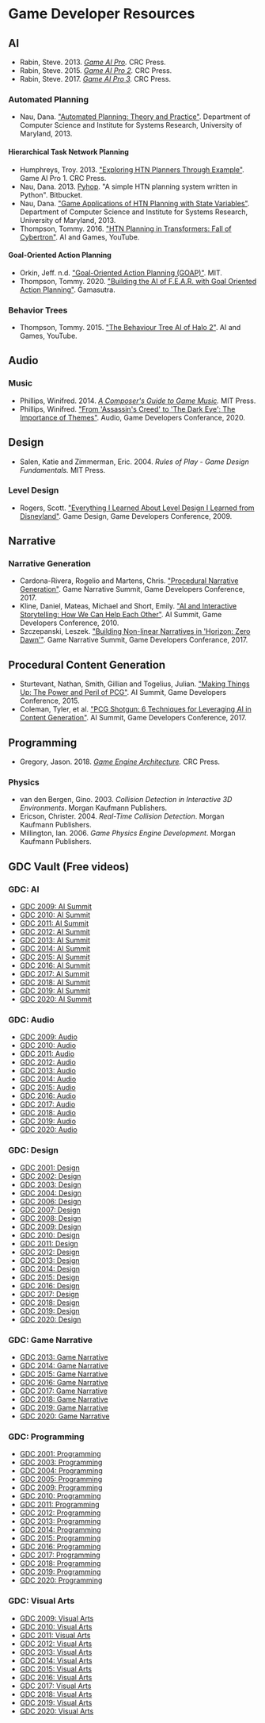 # Game Developer Resources

## AI

- Rabin, Steve. 2013. *[Game AI Pro](http://www.gameaipro.com/).* CRC Press.
- Rabin, Steve. 2015. *[Game AI Pro 2](http://www.gameaipro.com/).* CRC Press.
- Rabin, Steve. 2017. *[Game AI Pro 3](http://www.gameaipro.com/).* CRC Press.

### Automated Planning

- Nau, Dana. ["Automated Planning: Theory and Practice"](http://www.cs.umd.edu/~nau/planning/slides/). Department of Computer Science and
Institute for Systems Research, University of Maryland, 2013.

#### Hierarchical Task Network Planning

- Humphreys, Troy. 2013. ["Exploring HTN Planners Through Example"](http://www.gameaipro.com/GameAIPro/GameAIPro_Chapter12_Exploring_HTN_Planners_through_Example.pdf). Game AI Pro 1. CRC Press.
- Nau, Dana. 2013. [Pyhop](https://bitbucket.org/dananau/pyhop). "A simple HTN planning system written in Python". Bitbucket.
- Nau, Dana. ["Game Applications of HTN Planning with State Variables"](http://www.cs.umd.edu/~nau/papers/nau2013game.pdf). Department of Computer Science and
Institute for Systems Research, University of Maryland, 2013.
- Thompson, Tommy. 2016. ["HTN Planning in Transformers: Fall of Cybertron"](https://www.youtube.com/watch?v=kXm467TFTcY). AI and Games, YouTube.

#### Goal-Oriented Action Planning

- Orkin, Jeff. n.d. ["Goal-Oriented Action Planning (GOAP)"](http://alumni.media.mit.edu/~jorkin/goap.html). MIT.
- Thompson, Tommy. 2020. ["Building the AI of F.E.A.R. with Goal Oriented Action Planning"](https://www.gamasutra.com/blogs/TommyThompson/20200507/362417/Building_the_AI_of_FEAR_with_Goal_Oriented_Action_Planning.php). Gamasutra.

### Behavior Trees

- Thompson, Tommy. 2015. ["The Behaviour Tree AI of Halo 2"](https://www.youtube.com/watch?v=NU717sd8oUc). AI and Games, YouTube.

## Audio

### Music

- Phillips, Winifred. 2014. *[A Composer's Guide to Game Music](https://mitpress.mit.edu/books/composers-guide-game-music).* MIT Press.
- Phillips, Winifred. ["From 'Assassin's Creed' to 'The Dark Eye': The Importance of Themes"](https://www.gdcvault.com/play/1026747/From-Assassin-s-Creed-to). Audio, Game Developers Conferance, 2020.

## Design

- Salen, Katie and Zimmerman, Eric. 2004. *Rules of Play - Game Design Fundamentals.* MIT Press.

### Level Design

- Rogers, Scott. ["Everything I Learned About Level Design I Learned from Disneyland"](http://www.gdcvault.com/play/1305/Everything-I-Learned-About-Level). Game Design, Game Developers Conference, 2009.

## Narrative

### Narrative Generation

- Cardona-Rivera, Rogelio and Martens, Chris. ["Procedural Narrative Generation"](http://gdcvault.com/play/1024143/Procedural-Narrative). Game Narrative Summit, Game Developers Conference, 2017.
- Kline, Daniel, Mateas, Michael and Short, Emily. ["AI and Interactive Storytelling: How We Can Help Each Other"](http://www.gdcvault.com/play/1012421/AI-and-Interactive-Storytelling-How). AI Summit, Game Developers Conference, 2010.
-	Szczepanski, Leszek. ["Building Non-linear Narratives in 'Horizon: Zero Dawn'"](https://www.gdcvault.com/play/1024158/Building-Non-linear-Narratives-in). Game Narrative Summit, Game Developers Conferance, 2017.

## Procedural Content Generation

- Sturtevant, Nathan, Smith, Gillian and Togelius, Julian. ["Making Things Up: The Power and Peril of PCG"](http://www.gdcvault.com/play/1022134/Making-Things-Up-The-Power). AI Summit, Game Developers Conference, 2015.
- Coleman, Tyler, et al. ["PCG Shotgun: 6 Techniques for Leveraging AI in Content Generation"](http://www.gdcvault.com/play/1024146/PCG-Shotgun-6-Techniques-for). AI Summit, Game Developers Conference, 2017.

## Programming

- Gregory, Jason. 2018. *[Game Engine Architecture](https://www.gameenginebook.com/).* CRC Press.

### Physics

- van den Bergen, Gino. 2003. *Collision Detection in Interactive 3D Environments*. Morgan Kaufmann Publishers.
- Ericson, Christer. 2004. *Real-Time Collision Detection*. Morgan Kaufmann Publishers.
- Millington, Ian. 2006. *Game Physics Engine Development*. Morgan Kaufmann Publishers.

## GDC Vault (Free videos)

### GDC: AI

- [GDC 2009: AI Summit](http://www.gdcvault.com/free/gdc-09/?categories=Ai&media=v)
- [GDC 2010: AI Summit](http://www.gdcvault.com/free/gdc-10/?categories=Ai&media=v)
- [GDC 2011: AI Summit](http://www.gdcvault.com/free/gdc-11/?categories=Ai&media=v)
- [GDC 2012: AI Summit](http://www.gdcvault.com/free/gdc-12/?categories=Ai&media=v)
- [GDC 2013: AI Summit](http://www.gdcvault.com/free/gdc-13/?categories=Ai&media=v)
- [GDC 2014: AI Summit](http://www.gdcvault.com/free/gdc-14/?categories=Ai&media=v)
- [GDC 2015: AI Summit](http://www.gdcvault.com/free/gdc-15/?categories=Ai&media=v)
- [GDC 2016: AI Summit](http://www.gdcvault.com/free/gdc-16/?categories=Ai&media=v)
- [GDC 2017: AI Summit](http://www.gdcvault.com/free/gdc-17/?categories=Ai&media=v)
- [GDC 2018: AI Summit](http://www.gdcvault.com/free/gdc-18/?categories=Ai&media=v)
- [GDC 2019: AI Summit](http://www.gdcvault.com/free/gdc-19/?categories=Ai&media=v)
- [GDC 2020: AI Summit](http://www.gdcvault.com/free/gdc-20/?categories=Ai&media=v)

### GDC: Audio

- [GDC 2009: Audio](http://www.gdcvault.com/free/gdc-09/?categories=Au&media=v)
- [GDC 2010: Audio](http://www.gdcvault.com/free/gdc-10/?categories=Au&media=v)
- [GDC 2011: Audio](http://www.gdcvault.com/free/gdc-11/?categories=Au&media=v)
- [GDC 2012: Audio](http://www.gdcvault.com/free/gdc-12/?categories=Au&media=v)
- [GDC 2013: Audio](http://www.gdcvault.com/free/gdc-13/?categories=Au&media=v)
- [GDC 2014: Audio](http://www.gdcvault.com/free/gdc-14/?categories=Au&media=v)
- [GDC 2015: Audio](http://www.gdcvault.com/free/gdc-15/?categories=Au&media=v)
- [GDC 2016: Audio](http://www.gdcvault.com/free/gdc-16/?categories=Au&media=v)
- [GDC 2017: Audio](http://www.gdcvault.com/free/gdc-17/?categories=Au&media=v)
- [GDC 2018: Audio](http://www.gdcvault.com/free/gdc-18/?categories=Au&media=v)
- [GDC 2019: Audio](http://www.gdcvault.com/free/gdc-19/?categories=Au&media=v)
- [GDC 2020: Audio](http://www.gdcvault.com/free/gdc-20/?categories=Au&media=v)

### GDC: Design

- [GDC 2001: Design](http://www.gdcvault.com/free/gdc-01/?categories=De&media=v)
- [GDC 2002: Design](http://www.gdcvault.com/free/gdc-02/?categories=De&media=v)
- [GDC 2003: Design](http://www.gdcvault.com/free/gdc-03/?categories=De&media=v)
- [GDC 2004: Design](http://www.gdcvault.com/free/gdc-04/?categories=De&media=v)
- [GDC 2006: Design](http://www.gdcvault.com/free/gdc-06/?categories=De&media=v)
- [GDC 2007: Design](http://www.gdcvault.com/free/gdc-07/?categories=De&media=v)
- [GDC 2008: Design](http://www.gdcvault.com/free/gdc-08/?categories=De&media=v)
- [GDC 2009: Design](http://www.gdcvault.com/free/gdc-09/?categories=De&media=v)
- [GDC 2010: Design](http://www.gdcvault.com/free/gdc-10/?categories=De&media=v)
- [GDC 2011: Design](http://www.gdcvault.com/free/gdc-11/?categories=De&media=v)
- [GDC 2012: Design](http://www.gdcvault.com/free/gdc-12/?categories=De&media=v)
- [GDC 2013: Design](http://www.gdcvault.com/free/gdc-13/?categories=De&media=v)
- [GDC 2014: Design](http://www.gdcvault.com/free/gdc-14/?categories=De&media=v)
- [GDC 2015: Design](http://www.gdcvault.com/free/gdc-15/?categories=De&media=v)
- [GDC 2016: Design](http://www.gdcvault.com/free/gdc-16/?categories=De&media=v)
- [GDC 2017: Design](http://www.gdcvault.com/free/gdc-17/?categories=De&media=v)
- [GDC 2018: Design](http://www.gdcvault.com/free/gdc-18/?categories=De&media=v)
- [GDC 2019: Design](http://www.gdcvault.com/free/gdc-19/?categories=De&media=v)
- [GDC 2020: Design](http://www.gdcvault.com/free/gdc-20/?categories=De&media=v)

### GDC: Game Narrative

- [GDC 2013: Game Narrative](http://www.gdcvault.com/free/gdc-13/?categories=Gn&media=v)
- [GDC 2014: Game Narrative](http://www.gdcvault.com/free/gdc-14/?categories=Gn&media=v)
- [GDC 2015: Game Narrative](http://www.gdcvault.com/free/gdc-15/?categories=Gn&media=v)
- [GDC 2016: Game Narrative](http://www.gdcvault.com/free/gdc-16/?categories=Gn&media=v)
- [GDC 2017: Game Narrative](http://www.gdcvault.com/free/gdc-17/?categories=Gn&media=v)
- [GDC 2018: Game Narrative](http://www.gdcvault.com/free/gdc-18/?categories=Gn&media=v)
- [GDC 2019: Game Narrative](http://www.gdcvault.com/free/gdc-19/?categories=Gn&media=v)
- [GDC 2020: Game Narrative](http://www.gdcvault.com/free/gdc-20/?categories=Gn&media=v)

### GDC: Programming

- [GDC 2001: Programming](http://www.gdcvault.com/free/gdc-01/?categories=Pg&media=v)
- [GDC 2003: Programming](http://www.gdcvault.com/free/gdc-03/?categories=Pg&media=v)
- [GDC 2004: Programming](http://www.gdcvault.com/free/gdc-04/?categories=Pg&media=v)
- [GDC 2005: Programming](http://www.gdcvault.com/free/gdc-05/?categories=Pg&media=v)
- [GDC 2009: Programming](http://www.gdcvault.com/free/gdc-09/?categories=Pg&media=v)
- [GDC 2010: Programming](http://www.gdcvault.com/free/gdc-10/?categories=Pg&media=v)
- [GDC 2011: Programming](http://www.gdcvault.com/free/gdc-11/?categories=Pg&media=v)
- [GDC 2012: Programming](http://www.gdcvault.com/free/gdc-12/?categories=Pg&media=v)
- [GDC 2013: Programming](http://www.gdcvault.com/free/gdc-13/?categories=Pg&media=v)
- [GDC 2014: Programming](http://www.gdcvault.com/free/gdc-14/?categories=Pg&media=v)
- [GDC 2015: Programming](http://www.gdcvault.com/free/gdc-15/?categories=Pg&media=v)
- [GDC 2016: Programming](http://www.gdcvault.com/free/gdc-16/?categories=Pg&media=v)
- [GDC 2017: Programming](http://www.gdcvault.com/free/gdc-17/?categories=Pg&media=v)
- [GDC 2018: Programming](http://www.gdcvault.com/free/gdc-18/?categories=Pg&media=v)
- [GDC 2019: Programming](http://www.gdcvault.com/free/gdc-19/?categories=Pg&media=v)
- [GDC 2020: Programming](http://www.gdcvault.com/free/gdc-20/?categories=Pg&media=v)

### GDC: Visual Arts

- [GDC 2009: Visual Arts](http://www.gdcvault.com/free/gdc-09/?categories=Va&media=v)
- [GDC 2010: Visual Arts](http://www.gdcvault.com/free/gdc-10/?categories=Va&media=v)
- [GDC 2011: Visual Arts](http://www.gdcvault.com/free/gdc-11/?categories=Va&media=v)
- [GDC 2012: Visual Arts](http://www.gdcvault.com/free/gdc-12/?categories=Va&media=v)
- [GDC 2013: Visual Arts](http://www.gdcvault.com/free/gdc-13/?categories=Va&media=v)
- [GDC 2014: Visual Arts](http://www.gdcvault.com/free/gdc-14/?categories=Va&media=v)
- [GDC 2015: Visual Arts](http://www.gdcvault.com/free/gdc-15/?categories=Va&media=v)
- [GDC 2016: Visual Arts](http://www.gdcvault.com/free/gdc-16/?categories=Va&media=v)
- [GDC 2017: Visual Arts](http://www.gdcvault.com/free/gdc-17/?categories=Va&media=v)
- [GDC 2018: Visual Arts](http://www.gdcvault.com/free/gdc-18/?categories=Va&media=v)
- [GDC 2019: Visual Arts](http://www.gdcvault.com/free/gdc-19/?categories=Va&media=v)
- [GDC 2020: Visual Arts](http://www.gdcvault.com/free/gdc-20/?categories=Va&media=v)
